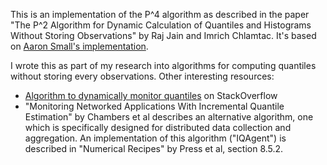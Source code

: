 This is an implementation of the P^4 algorithm as described in the paper "The P^2 Algorithm for Dynamic Calculation of Quantiles and Histograms Without Storing Observations" by Raj Jain and Imrich Chlamtac. It's based on [Aaron Small's implementation](https://github.com/absmall/p2).

I wrote this as part of my research into algorithms for computing quantiles without storing every observations. Other interesting resources:

 * [Algorithm to dynamically monitor quantiles](https://stats.stackexchange.com/questions/7959/algorithm-to-dynamically-monitor-quantiles/14937) on StackOverflow
 * "Monitoring Networked Applications With Incremental Quantile Estimation" by Chambers et al describes an alternative algorithm, one which is specifically designed for distributed data collection and aggregation. An implementation of this algorithm ("IQAgent") is described in "Numerical Recipes" by Press et al, section 8.5.2.